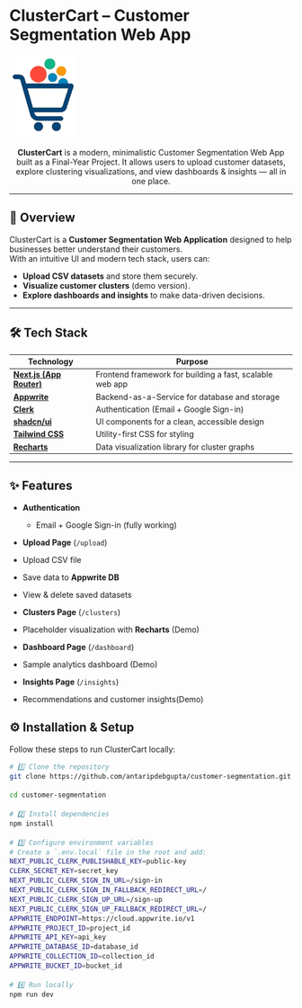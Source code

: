 # ClusterCart – Customer Segmentation Web App

![ClusterCart Logo](./public/logo.png) <!-- Replace with actual logo path -->

<p align="center">
  <b>ClusterCart</b> is a modern, minimalistic Customer Segmentation Web App built as a Final-Year Project.  
  It allows users to upload customer datasets, explore clustering visualizations, and view dashboards & insights — all in one place.
</p>

---

## 📝 Overview

ClusterCart is a **Customer Segmentation Web Application** designed to help businesses better understand their customers.  
With an intuitive UI and modern tech stack, users can:

- **Upload CSV datasets** and store them securely.
- **Visualize customer clusters** (demo version).
- **Explore dashboards and insights** to make data-driven decisions.

---

## 🛠 Tech Stack

| Technology     | Purpose |
|---------------|---------|
| **[Next.js (App Router)](https://nextjs.org/)** | Frontend framework for building a fast, scalable web app |
| **[Appwrite](https://appwrite.io/)** | Backend-as-a-Service for database and storage |
| **[Clerk](https://clerk.com/)** | Authentication (Email + Google Sign-in) |
| **[shadcn/ui](https://ui.shadcn.com/)** | UI components for a clean, accessible design |
| **[Tailwind CSS](https://tailwindcss.com/)** | Utility-first CSS for styling |
| **[Recharts](https://recharts.org/en-US/)** | Data visualization library for cluster graphs |

---

## ✨ Features

- **Authentication**
  - Email + Google Sign-in (fully working)

-  **Upload Page** (`/upload`)
  - Upload CSV file  
  - Save data to **Appwrite DB**  
  - View & delete saved datasets  

-  **Clusters Page** (`/clusters`)
  - Placeholder visualization with **Recharts** (Demo)

-  **Dashboard Page** (`/dashboard`)
  - Sample analytics dashboard (Demo)

-  **Insights Page** (`/insights`)
  - Recommendations and customer insights(Demo)  


## ⚙️ Installation & Setup

Follow these steps to run ClusterCart locally:

```bash
# 1️⃣ Clone the repository
git clone https://github.com/antaripdebgupta/customer-segmentation.git

cd customer-segmentation

# 2️⃣ Install dependencies
npm install

# 3️⃣ Configure environment variables
# Create a `.env.local` file in the root and add:
NEXT_PUBLIC_CLERK_PUBLISHABLE_KEY=public-key
CLERK_SECRET_KEY=secret_key
NEXT_PUBLIC_CLERK_SIGN_IN_URL=/sign-in
NEXT_PUBLIC_CLERK_SIGN_IN_FALLBACK_REDIRECT_URL=/
NEXT_PUBLIC_CLERK_SIGN_UP_URL=/sign-up
NEXT_PUBLIC_CLERK_SIGN_UP_FALLBACK_REDIRECT_URL=/
APPWRITE_ENDPOINT=https://cloud.appwrite.io/v1
APPWRITE_PROJECT_ID=project_id
APPWRITE_API_KEY=api_key
APPWRITE_DATABASE_ID=database_id
APPWRITE_COLLECTION_ID=collection_id
APPWRITE_BUCKET_ID=bucket_id

# 4️⃣ Run locally
npm run dev
